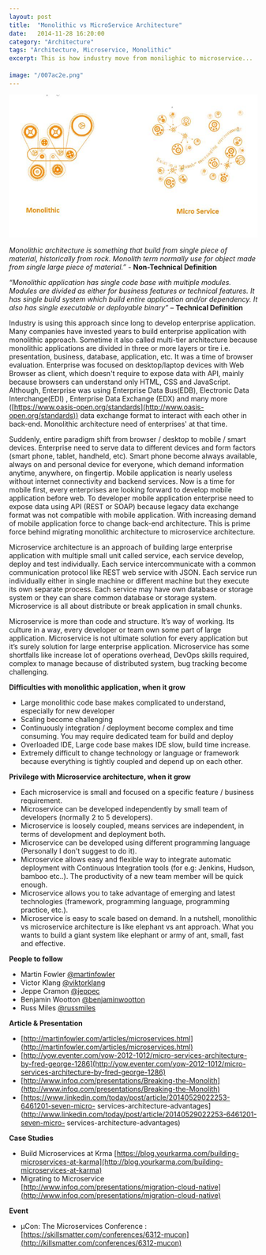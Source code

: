 ```yaml
---
layout: post
title:  "Monolithic vs MicroService Architecture"
date:   2014-11-28 16:20:00
category: "Architecture"
tags: "Architecture, Microservice, Monolithic"
excerpt: This is how industry move from monilighic to microservice... 

image: "/007ac2e.png"
---
```


<img src="/assets/images/posts/007ac2e.png" alt="Monolithic vs MicroService Architecture" class="img-responsive">

*Monolithic architecture is something that build from single piece of material, historically from rock. Monolith term normally use for object made from single large piece of material.”* - **Non-Technical Definition**

*“Monolithic application has single code base with multiple modules. Modules are divided as either for business features or technical features. It has single build system which build entire application and/or dependency. It also has single executable or deployable binary”* – **Technical Definition**

Industry is using this approach since long to develop enterprise application. Many companies have invested years to build enterprise application with monolithic approach. Sometime it also called multi-tier architecture because monolithic applications are divided in three or more layers or tire i.e. presentation, business, database, application, etc. It was a time of browser evaluation. Enterprise was focused on desktop/laptop devices with Web Browser as client, which doesn't require to expose data with API, mainly because browsers can understand only HTML, CSS and JavaScript. Although, Enterprise was using Enterprise Data Bus(EDB), Electronic Data Interchange(EDI) , Enterprise Data Exchange (EDX) and many more ([https://www.oasis-open.org/standards](http://www.oasis-open.org/standards)) data exchange format to interact with each other in back-end. Monolithic architecture need of enterprises' at that time.

Suddenly, entire paradigm shift from browser / desktop to mobile / smart devices. Enterprise need to serve data to different devices and form factors (smart phone, tablet, handheld, etc). Smart phone become always available, always on and personal device for everyone, which demand information anytime, anywhere, on fingertip. Mobile application is nearly useless without internet connectivity and backend services. Now is a time for mobile first, every enterprises are looking forward to develop mobile application before web. To developer mobile application enterprise need to expose data using API (REST or SOAP) because legacy data exchange format was not compatible with mobile application. With increasing demand of mobile application force to change back-end architecture. This is prime force behind migrating monolithic architecture to microservice architecture.

Microservice architecture is an approach of building large enterprise application with multiple small unit called service, each service develop, deploy and test individually. Each service intercommunicate with a common communication protocol like REST web service with JSON. Each service run individually either in single machine or different machine but they execute its own separate process. Each service may have own database or storage system or they can share common database or storage system. Microservice is all about distribute or break application in small chunks.

Microservice is more than code and structure. It’s way of working. Its culture in a way, every developer or team own some part of large application. Microservice is not ultimate solution for every application but it’s surely solution for large enterprise application. Microservice has some shortfalls like increase lot of operations overhead, DevOps skills required, complex to manage because of distributed system, bug tracking become challenging.

**Difficulties with monolithic application, when it grow**

* Large monolithic code base makes complicated to understand, especially for new developer
* Scaling become challenging
* Continuously integration / deployment become complex and time consuming. You may require dedicated team for build and deploy
* Overloaded IDE, Large code base makes IDE slow, build time increase.
* Extremely difficult to change technology or language or framework because everything is tightly coupled and depend up on each other.

**Privilege with Microservice architecture, when it grow**

* Each microservice is small and focused on a specific feature / business requirement.
* Microservice can be developed independently by small team of developers (normally 2 to 5 developers).
* Microservice is loosely coupled, means services are independent, in terms of development and deployment both.
* Microservice can be developed using different programming language (Personally I don't suggest to do it).
* Microservice allows easy and flexible way to integrate automatic deployment with Continuous Integration tools (for e.g: Jenkins, Hudson, bamboo etc..).
The productivity of a new team member will be quick enough.
* Microservice allows you to take advantage of emerging and latest technologies (framework, programming language, programming practice, etc.).
* Microservice is easy to scale based on demand.
In a nutshell, monolithic vs microservice architecture is like elephant vs ant approach. What you wants to build a giant system like elephant or army of ant, small, fast and effective.

**People to follow**

* Martin Fowler [@martinfowler](http://twitter.com/@martinfowler)
* Victor Klang [@viktorklang](http://twitter.com/@viktorklang)
* Jeppe Cramon [@jeppec](http://twitter.com/@jeppec)
* Benjamin Wootton [@benjaminwootton](http://twitter.com/@benjaminwootton)
* Russ Miles [@russmiles](http://twitter.com/@russmiles)

**Article & Presentation**

* [http://martinfowler.com/articles/microservices.html](http://martinfowler.com/articles/microservices.html)
* [http://yow.eventer.com/yow-2012-1012/micro-services-architecture-by-fred-george-1286](http://yow.eventer.com/yow-2012-1012/micro-services-architecture-by-fred-george-1286)
* [http://www.infoq.com/presentations/Breaking-the-Monolith](http://www.infoq.com/presentations/Breaking-the-Monolith)
* [https://www.linkedin.com/today/post/article/20140529022253-6461201-seven-micro-
services-architecture-advantages](http://www.linkedin.com/today/post/article/20140529022253-6461201-seven-micro-
services-architecture-advantages)

**Case Studies**

* Build Microservices at Krma [https://blog.yourkarma.com/building-microservices-at-karma](http://blog.yourkarma.com/building-microservices-at-karma)
* Migrating to Microservice [http://www.infoq.com/presentations/migration-cloud-native](http://www.infoq.com/presentations/migration-cloud-native)


**Event**

* µCon: The Microservices Conference : [https://skillsmatter.com/conferences/6312-mucon](http://killsmatter.com/conferences/6312-mucon)